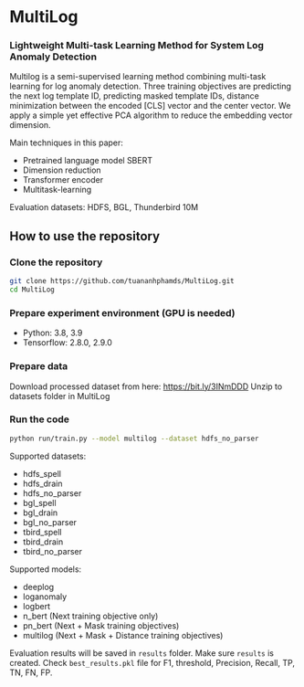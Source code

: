 # MultiLog
### Lightweight Multi-task Learning Method for System Log Anomaly Detection

Multilog is a semi-supervised learning method combining multi-task learning for log anomaly detection. Three training objectives are predicting the next log template ID, predicting masked template IDs, distance minimization between the encoded [CLS] vector and the center vector. We apply a simple yet effective PCA algorithm to reduce the embedding vector dimension. 

Main techniques in this paper:
- Pretrained language model SBERT
- Dimension reduction
- Transformer encoder
- Multitask-learning

Evaluation datasets: HDFS, BGL, Thunderbird 10M

## How to use the repository
### Clone the repository
```bash
git clone https://github.com/tuananhphamds/MultiLog.git
cd MultiLog
```

### Prepare experiment environment (GPU is needed)
- Python: 3.8, 3.9
- Tensorflow: 2.8.0, 2.9.0

### Prepare data
Download processed dataset from here: https://bit.ly/3INmDDD
Unzip to datasets folder in MultiLog

### Run the code
```bash
python run/train.py --model multilog --dataset hdfs_no_parser
```
Supported datasets: 
- hdfs_spell
- hdfs_drain
- hdfs_no_parser
- bgl_spell
- bgl_drain
- bgl_no_parser
- tbird_spell
- tbird_drain
- tbird_no_parser

Supported models:
- deeplog
- loganomaly
- logbert
- n_bert (Next training objective only)
- pn_bert (Next + Mask training objectives)
- multilog (Next + Mask + Distance training objectives)

Evaluation results will be saved in `results` folder. Make sure `results` is created.
Check `best_results.pkl` file for F1, threshold, Precision, Recall, TP, TN, FN, FP.


